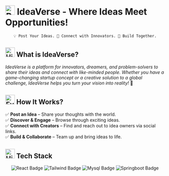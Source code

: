 <h1><img src="https://raw.githubusercontent.com/Tarikul-Islam-Anik/Animated-Fluent-Emojis/master/Emojis/Travel%20and%20places/Rocket.png" alt="Rocket" width="30" height="30" /> IdeaVerse - Where Ideas Meet Opportunities!</h1>

<div style="text-align: center;">
    <code>💡 Post Your Ideas. 🤝 Connect with Innovators. 🚀 Build Together.</code>
</div>

<h2><img src="https://raw.githubusercontent.com/Tarikul-Islam-Anik/Animated-Fluent-Emojis/master/Emojis/Travel%20and%20places/High%20Voltage.png" alt="High Voltage" width="30" height="30" /> What is IdeaVerse?</h2>
<i>IdeaVerse is a platform for innovators, dreamers, and problem-solvers to share their ideas and connect with like-minded people. Whether you have a game-changing startup concept or a creative solution to a global challenge, IdeaVerse helps you turn your vision into reality!</i> 🚀

<h2><img src="https://raw.githubusercontent.com/Tarikul-Islam-Anik/Animated-Fluent-Emojis/master/Emojis/Hand%20gestures/Eyes.png" alt="Eyes" width="30" height="30" /> How It Works?</h2> 
✅ <b>Post an Idea</b> – Share your thoughts with the world.<br>  
✅ <b>Discover & Engage</b> – Browse through exciting ideas.<br>  
✅ <b>Connect with Creators</b> – Find and reach out to idea owners via social links.<br>  
✅ <b>Build & Collaborate</b> – Team up and bring ideas to life.

<h2><img src="https://raw.githubusercontent.com/Tarikul-Islam-Anik/Animated-Fluent-Emojis/master/Emojis/Objects/Hammer%20and%20Wrench.png" alt="High Voltage" width="30" height="30"> Tech Stack</h2>

<p align="center">
<img src="https://img.shields.io/badge/React-20232A?style=for-the-badge&logo=react&logoColor=61DAFB" alt="React Badge">
<img src="https://img.shields.io/badge/Tailwind_CSS-38B2AC?style=for-the-badge&logo=tailwind-css&logoColor=white" alt="Tailwind Badge">
<img src="https://img.shields.io/badge/MySQL-005C84?style=for-the-badge&logo=mysql&logoColor=white" alt="Mysql Badge">
<img src="https://img.shields.io/badge/Spring_Boot-6DB33F?style=for-the-badge&logo=spring-boot&logoColor=white" alt="Springboot Badge"></p>
